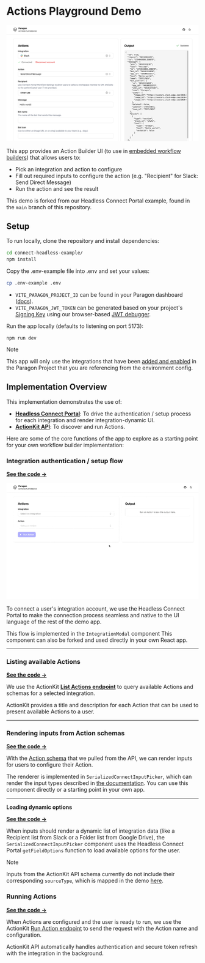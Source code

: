 # Actions Playground Demo

![Actions Playground](/static/[Connect%20Headless%20Example]%202025-08-08%20at%2002.04.32%20AM@2x.png)

This app provides an Action Builder UI (to use in [embedded workflow builders](https://www.useparagon.com/learn/implement-a-workflow-builder-with-3rd-party-actions/)) that allows users to:
- Pick an integration and action to configure
- Fill out required inputs to configure the action (e.g. "Recipient" for Slack: Send Direct Message)
- Run the action and see the result


This demo is forked from our Headless Connect Portal example, found in the `main` branch of this repository.

## Setup

To run locally, clone the repository and install dependencies:

```bash
cd connect-headless-example/
npm install
```

Copy the .env-example file into .env and set your values:
```bash
cp .env-example .env
```
- `VITE_PARAGON_PROJECT_ID` can be found in your Paragon dashboard ([docs](https://docs.useparagon.com/getting-started/installing-the-connect-sdk#how-do-i-find-my-project-id)).
- `VITE_PARAGON_JWT_TOKEN` can be generated based on your project's [Signing Key](https://docs.useparagon.com/getting-started/installing-the-connect-sdk#1-generate-a-paragon-signing-key) using our browser-based [JWT debugger](https://jwt.useparagon.com).

Run the app locally (defaults to listening on port 5173):

```
npm run dev
```

> [!NOTE]  
> This app will only use the integrations that have been [added and enabled](https://docs.useparagon.com/getting-started/adding-an-integration#adding-integrations) in the Paragon Project that you are referencing from the environment config. 

## Implementation Overview

This implementation demonstrates the use of:
- [**Headless Connect Portal**](https://docs.useparagon.com/connect-portal/headless-connect-portal): To drive the authentication / setup process for each integration and render integration-dynamic UI.
- [**ActionKit API**](https://docs.useparagon.com/actionkit/overview): To discover and run Actions.

Here are some of the core functions of the app to explore as a starting point for your own workflow builder implementation:

### Integration authentication / setup flow

[**See the code &rarr;**](https://github.com/useparagon/connect-headless-example/blob/d050a9afb3a955ff7fe3240bcc68ac3e99ae8b8b/src/components/feature/integration/integration-modal/integration-modal.tsx#L33)


![Jira install flow of Headless Connect Portal](/static/[Connect%20Headless%20Example]%202025-08-08%20at%2002.26.33%20AM.gif)

To connect a user's integration account, we use the Headless Connect Portal to make the connection process seamless and native to the UI language of the rest of the demo app.

This flow is implemented in the `IntegrationModal` component This component can also be forked and used directly in your own React app.

---

### Listing available Actions

[**See the code &rarr;**](https://github.com/useparagon/connect-headless-example/blob/actionkit/src/components/feature/action-tester.tsx#L54-L71)


We use the ActionKit [**List Actions endpoint**](https://docs.useparagon.com/actionkit/api-reference#list-actions) to query available Actions and schemas for a selected integration. 

ActionKit provides a title and description for each Action that can be used to present available Actions to a user.

---

### Rendering inputs from Action schemas

[**See the code &rarr;**](https://github.com/useparagon/connect-headless-example/blob/actionkit/src/components/feature/serialized-connect-input-picker.tsx)

With the [Action schema](https://docs.useparagon.com/actionkit/schema-formats#paragon-format) that we pulled from the API, we can render inputs for users to configure their Action.

The renderer is implemented in `SerializedConnectInputPicker`, which can render the input types described in [the documentation](https://docs.useparagon.com/actionkit/schema-formats#overview). You can use this component directly or a starting point in your own app. 

---

**Loading dynamic options**

[**See the code &rarr;**](https://github.com/useparagon/connect-headless-example/blob/actionkit/src/components/feature/dynamic-enum.tsx#L18-L24)

When inputs should render a dynamic list of integration data (like a Recipient list from Slack or a Folder list from Google Drive), the `SerializedConnectInputPicker` component uses the Headless Connect Portal `getFieldOptions` function to load available options for the user. 

> [!NOTE]  
> Inputs from the ActionKit API schema currently do not include their corresponding `sourceType`, which is mapped in the demo [here](https://github.com/useparagon/connect-headless-example/blob/actionkit/src/components/feature/action-tester.tsx#L354-L370).

### Running Actions

[**See the code &rarr;**](https://github.com/useparagon/connect-headless-example/blob/actionkit/src/components/feature/action-tester.tsx#L128-L154)

When Actions are configured and the user is ready to run, we use the ActionKit [Run Action endpoint](https://docs.useparagon.com/actionkit/api-reference#run-action) to send the request with the Action name and configuration.

ActionKit API automatically handles authentication and secure token refresh with the integration in the background.


